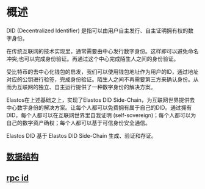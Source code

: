 # 概述

DID (Decentralized Identifier) 是指可以由用户自主发行、自主证明拥有权的数字身份。

在传统互联网的技术实现里，通常需要由中心发行数字身份。这样即可以避免命名冲突;也可以完成身份验证。再通过这个中心完成陌生人之间的身份验证。

受比特币的去中心化钱包的启发，我们可以使用钱包地址作为用户的ID，通过地址对应的公钥进行验签，完成身份验证。陌生人之间不再需要第三方来确认身份。从而为互联网的独立、自主运行提供了一种数字身份的解决方案。

Elastos在上述基础之上，实现了Elastos DID Side-Chain，为互联网世界提供去中心数字身份的解决方案。让每个人都可以免费拥有属于自己的DID。通过拥有DID，每个人都可以在互联网世界里自我证明 (self-sovereign)；每个人都可以为自己的数字资产确权；每个人都可以基于可信身份安全通信。

Elastos DID 基于 Elastos DID Side-Chain 生成、验证和存证。

## [数据结构](../../Ignore/Doc/go_data_structure.md)

## [rpc id](../../Ignore/Doc/rpc_id.md)
